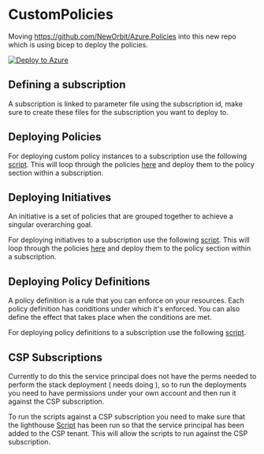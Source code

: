# CustomPolicies

Moving https://github.com/NewOrbit/Azure.Policies into this new repo which is using bicep to deploy the policies.

[![Deploy to Azure](https://aka.ms/deploytoazurebutton)](https://portal.azure.com/#create/Microsoft.Template/uri/https%3A%2F%2Fraw.githubusercontent.com%2FNewOrbit%2FCustomPolicies%2Fmain%2FBicepToArmTemplate%2Finfrastructure%2Fbicep-json%2Fpolicy-assignments.json%3Ftoken%3DGHSAT0AAAAAACCW2DQ36PDVKSAOYRCKPAJGZQX7DLA)

## Defining a subscription
A subscription is linked to parameter file using the subscription id, make sure to create these files for the subscription you want to deploy to.

## Deploying Policies
For deploying custom policy instances to a subscription use the following [script](infrastructure/deploy-custom-policy.sh).
This will loop through the policies [here](infrastructure/policies) and deploy them to the policy section within a subscription.

## Deploying Initiatives
An initiative is a set of policies that are grouped together to achieve a singular overarching goal.

For deploying initiatives to a subscription use the following [script](infrastructure/deploy-initiative.sh).
This will loop through the policies [here](infrastructure/policies) and deploy them to the policy section within a subscription.

## Deploying Policy Definitions
A policy definition is a rule that you can enforce on your resources. Each policy definition has conditions under which it's enforced. You can also define the effect that takes place when the conditions are met.

For deploying policy definitions to a subscription use the following [script](infrastructure/deploy-policy-definition.sh).

## CSP Subscriptions
Currently to do this the service principal does not have the perms needed to perform the stack deployment ( needs doing ), 
so to run the deployments you need to have permissions under your own account and then run it against the CSP subscription.

To run the scripts against a CSP subscription you need to make sure that the lighthouse [Script](https://neworbit.sharepoint.com/sites/Process/SitePages/Setup-Lighthouse-to-give-NewOrbit-access-to-the-Azure-Subscription.aspx?OR=Teams-HL&CT=1712224095755&clickparams=eyJBcHBOYW1lIjoiVGVhbXMtRGVza3RvcCIsIkFwcFZlcnNpb24iOiI0OS8yNDAyMjkyNDUxNyIsIkhhc0ZlZGVyYXRlZFVzZXIiOmZhbHNlfQ%3D%3D)
has been run so that the service principal has been added to the CSP tenant. This will allow the scripts to run against the CSP subscription.